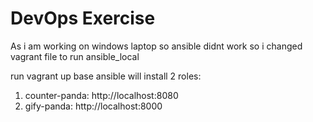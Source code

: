 # DevOps Exercise
As i am working on windows laptop so ansible didnt work so i changed vagrant file to run ansible_local

run vagrant up base
ansible will install 2 roles:
1. counter-panda: http://localhost:8080
2. gify-panda:  http://localhost:8000
